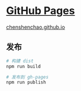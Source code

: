 # [GitHub Pages](https://chenshenchao.github.io)

[chenshenchao.github.io](https://chenshenchao.github.io)

## 发布

```bash
# 构建 dist
npm run build

# 发布到 gh-pages
npm run publish
```